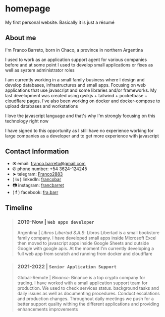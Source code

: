# homepage

My first personal website. Basically it is just a résumé

<!-- "Initial README commit" -->

## About me

I'm Franco Barreto, born in Chaco, a province in northern Argentina

I used to work as an application support agent for various companies before and at some point I used to develop small applications or fixes as well as system administrator roles

I am currently working in a small family business where I design and develop databases, infrastructures and small apps. Focusing on web applications that use javascript and some libraries and/or frameworks. My last development was created using qwikjs + tailwind + pocketbase + cloudflare pages. I've also been working on docker and docker-compose to upload databases and workstations

I love the javascript language and that's why I'm strongly focusing on this technology right now

I have signed to this opportunity as I still have no experience working for large companies as a developer and to get more experience with javascript

## Contact Information

- &#9993; email: franco.barreto@gmail.com
- &#9990; phone number: +54 3624-124245
- &#10148; telegram: [Franco2883](https://t.me/Franco2883)
- ( **&#120102;&#120107;** ) linkedIn: [francobar](https://linkedin.com/in/francobar)
- &#128247; instagram: [francbarret](https://www.instagram.com/francbarret)
- ( **&#102;** ) facebook: [fra.barr](https://facebook.com/fra.barr)

## Timeline

<!-- #FFFFFF -->

<!-- > [Note] -->

> ### 2019-Now | `Web apps developer`
>
> Argentina | _Libros Libertad S.A.S_: Libros Libertad is a small bookstore family company.
> I have developed small apps inside Microsoft Excel then moved to javascript apps inside Google Sheets and outside Google with google apis. At the moment I'm currently developing a full web app from scratch and running from docker and cloudflare

> ### 2021-2022 | `Senior Application Support`
>
> Global-Remote | _Binance_: Binance is a top crypto company for trading.
> I have worked with a small application support team for production. We used to check services status. background tasks and daily issues as well as documenting procedures. Conduct escalations and production changes. Throughout daily meetings we push for a better support quality withing the different applications and providing enhancements improvements
